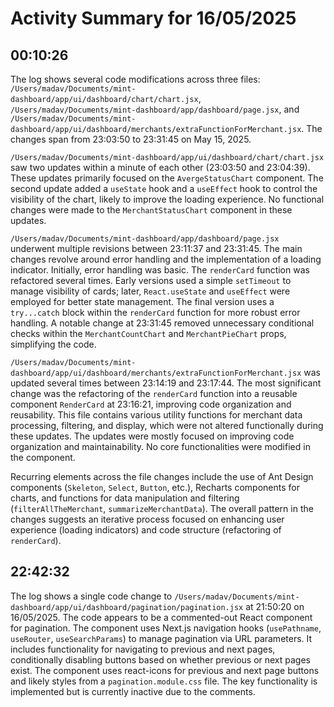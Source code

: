 # Activity Summary for 16/05/2025

## 00:10:26
The log shows several code modifications across three files: `/Users/madav/Documents/mint-dashboard/app/ui/dashboard/chart/chart.jsx`, `/Users/madav/Documents/mint-dashboard/app/dashboard/page.jsx`, and `/Users/madav/Documents/mint-dashboard/app/ui/dashboard/merchants/extraFunctionForMerchant.jsx`.  The changes span from 23:03:50 to 23:31:45 on May 15, 2025.

`/Users/madav/Documents/mint-dashboard/app/ui/dashboard/chart/chart.jsx` saw two updates within a minute of each other (23:03:50 and 23:04:39). These updates primarily focused on the `AvergeStatusChart` component. The second update added a `useState` hook and a `useEffect` hook to control the visibility of the chart, likely to improve the loading experience.  No functional changes were made to the `MerchantStatusChart` component in these updates.

`/Users/madav/Documents/mint-dashboard/app/dashboard/page.jsx` underwent multiple revisions between 23:11:37 and 23:31:45. The main changes revolve around error handling and the implementation of a loading indicator. Initially, error handling was basic.  The `renderCard` function was refactored several times.  Early versions used a simple `setTimeout` to manage visibility of cards; later, `React.useState` and `useEffect` were employed for better state management.  The final version uses a `try...catch` block within the `renderCard` function for more robust error handling.  A notable change at 23:31:45 removed unnecessary conditional checks within the `MerchantCountChart` and `MerchantPieChart` props, simplifying the code.

`/Users/madav/Documents/mint-dashboard/app/ui/dashboard/merchants/extraFunctionForMerchant.jsx` was updated several times between 23:14:19 and 23:17:44. The most significant change was the refactoring of the `renderCard` function into a reusable component `RenderCard` at 23:16:21, improving code organization and reusability.  This file contains various utility functions for merchant data processing, filtering, and display, which were not altered functionally during these updates.  The updates were mostly focused on improving code organization and maintainability.  No core functionalities were modified in the component.

Recurring elements across the file changes include the use of Ant Design components (`Skeleton`, `Select`, `Button`, etc.), Recharts components for charts, and functions for data manipulation and filtering (`filterAllTheMerchant`, `summarizeMerchantData`).  The overall pattern in the changes suggests an iterative process focused on enhancing user experience (loading indicators) and code structure (refactoring of `renderCard`).


## 22:42:32
The log shows a single code change to `/Users/madav/Documents/mint-dashboard/app/ui/dashboard/pagination/pagination.jsx` at 21:50:20 on 16/05/2025.  The code appears to be a commented-out React component for pagination.  The component uses Next.js navigation hooks (`usePathname`, `useRouter`, `useSearchParams`) to manage pagination via URL parameters.  It includes functionality for navigating to previous and next pages, conditionally disabling buttons based on whether previous or next pages exist. The component uses react-icons for previous and next page buttons and likely styles from a `pagination.module.css` file.  The key functionality is implemented but is currently inactive due to the comments.
